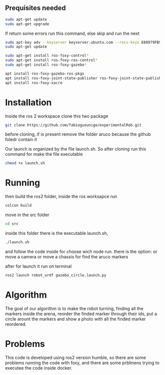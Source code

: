 ## Prequisites needed

``` bash
sudo apt-get update
sudo apt-get upgrade
```
If return some errors run this command, else skip and run the next
```bash
sudo apt-key adv --keyserver keyserver.ubuntu.com --recv-keys E88979FB9B30ACF2
sudo apt-get update
```

```bash
sudo apt-get install ros-foxy-control*
sudo apt-get install ros-foxy-ros-control*
sudo apt-get install ros-foxy-gazebo*
```

``` bash
apt install ros-foxy-gazebo-ros-pkgs
apt install ros-foxy-joint-state-publisher ros-foxy-joint-state-publisher-gui
apt install ros-foxy-xacro
```

# Installation 

Inside the ros 2 workspace clone this two package

```bash
git clone https://github.com/fabiogueunige/experimentalRob.git
```
before cloning, if is present remove the folder aruco because the github foledr contain it

Our launch is organized by the file launch.sh. So after cloning run this command for make the file executable
```bash
chmod +x launch.sh
```

# Running 

then build the ros2 folder, inside the ros worksapce run
```bash
colcon build
```
move in the src folder 
```bash
cd src
```
inside this folder there is the executable launch.sh, 
```bash
./launch.sh
```
and follow the code inside for choose wich node run. there is the option: or move a camera or move a chassis for find the aruco markers


after for launch it run on terminal 
``` bash
ros2 launch robot_urdf gazebo_circle.launch.py
```

# Algorithm
The goal of our algorithm is to make the robot turning, finding all the markers inside the arena, reorder the finded marker through their ids, put a circle arount the markers and show a photo with all the finded marker reordered.

# Problems
This code is developed using ros2 version humble, so there are some problems running the code with foxy, and there are some prblmens trying to executee the code inside docker.




